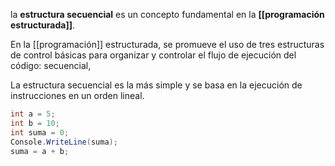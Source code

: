 la **estructura secuencial** es un concepto fundamental en la **[[programación estructurada]]**. 

En la [[programación]] estructurada, se promueve el uso de tres estructuras de control básicas para organizar y controlar el flujo de ejecución del código: secuencial,


La estructura secuencial es la más simple y se basa en la ejecución de instrucciones en un orden lineal.

```c#
int a = 5;
int b = 10; 
int suma = 0;
Console.WriteLine(suma);
suma = a + b; 

```

